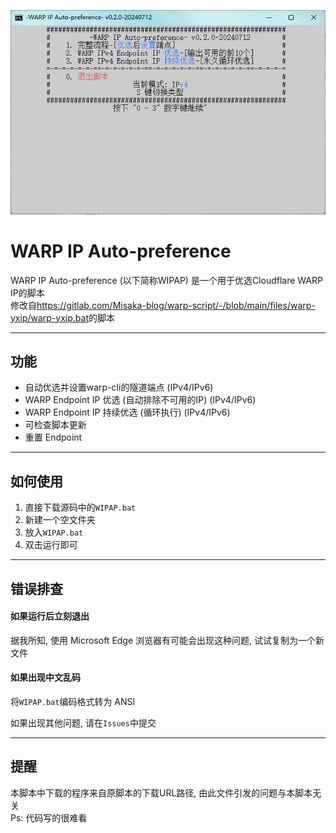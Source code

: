 <p align="center">
  <img src="./wipap.webp" alt="WIPAP simple image" height="15%">
</p>

# WARP IP Auto-preference
WARP IP Auto-preference (以下简称WIPAP) 是一个用于优选Cloudflare WARP IP的脚本  
修改自<https://gitlab.com/Misaka-blog/warp-script/-/blob/main/files/warp-yxip/warp-yxip.bat>的脚本

---

## 功能

 * 自动优选并设置warp-cli的隧道端点 (IPv4/IPv6)
 * WARP Endpoint IP 优选 (自动排除不可用的IP) (IPv4/IPv6)
 * WARP Endpoint IP 持续优选 (循环执行) (IPv4/IPv6)
 * 可检查脚本更新
 * 重置 Endpoint

---

## 如何使用

1. 直接下载源码中的`WIPAP.bat`
2. 新建一个空文件夹
3. 放入`WIPAP.bat`
4. 双击运行即可

---
## 错误排查

#### **如果运行后立刻退出**
据我所知, 使用 Microsoft Edge 浏览器有可能会出现这种问题, 试试复制为一个新文件

#### **如果出现中文乱码**
将`WIPAP.bat`编码格式转为 ANSI

如果出现其他问题, 请在`Issues`中提交

---

## 提醒

本脚本中下载的程序来自原脚本的下载URL路径, 由此文件引发的问题与本脚本无关  
Ps: 代码写的很难看  
